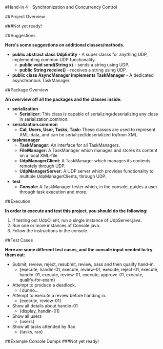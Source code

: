 #Hand-in 4 - Synchronization and Concurrency Control

##Project Overview

###Not yet ready!

##Suggestions

__Here's some suggestions on additional classes/methods.__


 * __public abstract class UdpEntity__ - A super classs for anything UDP, implementing common UDP functionality.
   * __public void send(String x)__ - sends a string using UDP.
   * __public String receive()__ - receives a string using UDP.
 * __public class AsyncManager implements TaskManager__ - A dedicated asynchronous TaskManager.

##Package Overview

__An overview off all the packages and the classes inside:__

 * __serialization__
   * __Serializer:__ This class is capable of serializing/deserializing any class in serialization.common.
 * __serialization.common__
   * __Cal, Users, User, Tasks, Task:__ These classes are used to represent XML-data, and can be serialized/deserialized to/from XML.
 * __taskmanager__
   * __TaskManager:__ An interface for all TaskManagers.
   * __FileManager:__ A TaskManager which manages and stores its content on a local XML-file. 
   * __UdpManagerClient:__ A TaskManager which manages its contents remotely through UDP. 
   * __UdpManagerServer:__ A UDP server which provides functionality to multiple UdpManagerClients, through UDP. 
 * __test__
   * __Console:__ A TaskManager tester which, in the console, guides a user through task execution and more.

##Execution

__In order to execute and test this project, you should do the following:__

1. If testing out UdpClient, run a single instance of UdpServer.java.
2. Run one or more instances of Console.java.
3. Follow the instructions in the console.

##Test Cases

__Here are some different test cases, and the console input needed to try them out:__

 * Submit, review, reject, resubmit, review, pass and then qualify hand-in.
   * {execute, handin-01, execute, review-01, execute, reject-01, execute, handin-01, execute, review-01, execute, approve-01, execute, qualify-for-exam}
 * Attempt to produce a deadlock.
   * I dunno...
 * Attempt to execute a review before handing in.
   * {execute, review-01}
 * Show all details about handin-01
   * {display, handin-01}
 * Show all users
   * {users}
 * Show all tasks attended by Rao.
   * {tasks, rao}

##Example Console Dumps
###Not yet ready!